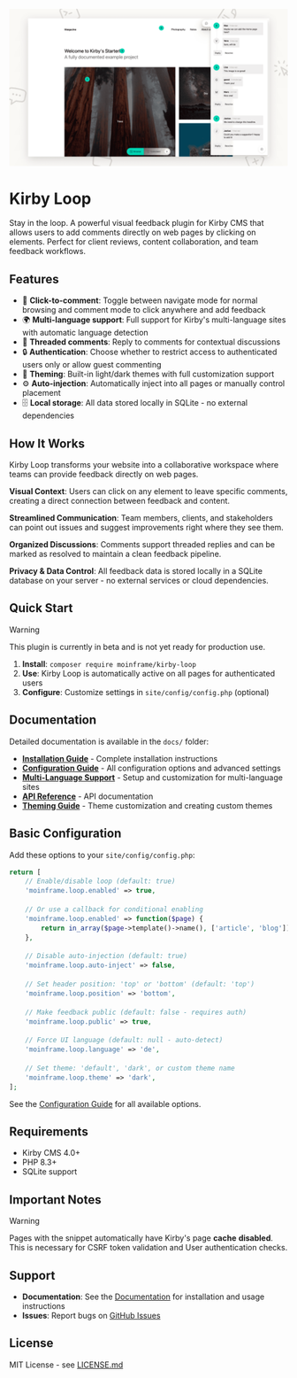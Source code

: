 ![Kirby Loop](kirby-loop.png)
# Kirby Loop

Stay in the loop. A powerful visual feedback plugin for Kirby CMS that allows users to add comments directly on web pages by clicking on elements. Perfect for client reviews, content collaboration, and team feedback workflows.

## Features

- 🎯 **Click-to-comment**: Toggle between navigate mode for normal browsing and comment mode to click anywhere and add feedback
- 🌍 **Multi-language support**: Full support for Kirby's multi-language sites with automatic language detection
- 💬 **Threaded comments**: Reply to comments for contextual discussions
- 🔒 **Authentication**: Choose whether to restrict access to authenticated users only or allow guest commenting
- 🎨 **Theming**: Built-in light/dark themes with full customization support
- ⚙️ **Auto-injection**: Automatically inject into all pages or manually control placement
- 🗄️ **Local storage**: All data stored locally in SQLite - no external dependencies

## How It Works

Kirby Loop transforms your website into a collaborative workspace where teams can provide feedback directly on web pages.

**Visual Context**: Users can click on any element to leave specific comments, creating a direct connection between feedback and content.

**Streamlined Communication**: Team members, clients, and stakeholders can point out issues and suggest improvements right where they see them.

**Organized Discussions**: Comments support threaded replies and can be marked as resolved to maintain a clean feedback pipeline.

**Privacy & Data Control**: All feedback data is stored locally in a SQLite database on your server - no external services or cloud dependencies.

## Quick Start

> [!WARNING]
> This plugin is currently in beta and is not yet ready for production use.


1. **Install**: `composer require moinframe/kirby-loop`
2. **Use**: Kirby Loop is automatically active on all pages for authenticated users
3. **Configure**: Customize settings in `site/config/config.php` (optional)

## Documentation

Detailed documentation is available in the `docs/` folder:

- **[Installation Guide](https://moinfra.me/docs/kirby-loop/01-installation)** - Complete installation instructions
- **[Configuration Guide](https://moinfra.me/docs/kirby-loop/02-configuration)** - All configuration options and advanced settings
- **[Multi-Language Support](https://moinfra.me/docs/kirby-loop/03-multi-language)** - Setup and customization for multi-language sites
- **[API Reference](https://moinfra.me/docs/kirby-loop/05-api)** - API documentation
- **[Theming Guide](https://moinfra.me/docs/kirby-loop/04-theming)** - Theme customization and creating custom themes

## Basic Configuration

Add these options to your `site/config/config.php`:

```php
return [
    // Enable/disable loop (default: true)
    'moinframe.loop.enabled' => true,

    // Or use a callback for conditional enabling
    'moinframe.loop.enabled' => function($page) {
        return in_array($page->template()->name(), ['article', 'blog']);
    },

    // Disable auto-injection (default: true)
    'moinframe.loop.auto-inject' => false,

    // Set header position: 'top' or 'bottom' (default: 'top')
    'moinframe.loop.position' => 'bottom',

    // Make feedback public (default: false - requires auth)
    'moinframe.loop.public' => true,

    // Force UI language (default: null - auto-detect)
    'moinframe.loop.language' => 'de',

    // Set theme: 'default', 'dark', or custom theme name
    'moinframe.loop.theme' => 'dark',
];
```

See the [Configuration Guide](https://moinfra.me/docs/kirby-loop/02-configuration) for all available options.

## Requirements

- Kirby CMS 4.0+
- PHP 8.3+
- SQLite support

## Important Notes

> [!WARNING]
> Pages with the snippet automatically have Kirby's page **cache** **disabled**. This is necessary for CSRF token validation and User authentication checks.


## Support

- **Documentation**: See the [Documentation](https://moinfra.me/docs/kirby-loop) for installation and usage instructions
- **Issues**: Report bugs on [GitHub Issues](https://github.com/moinframe/kirby-loop/issues)

## License

MIT License - see [LICENSE.md](LICENSE.md)
